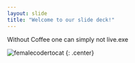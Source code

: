 ```yaml
---
layout: slide
title: "Welcome to our slide deck!"
---
```


Without Coffee one can simply not live.exe

![femalecodertocat](https://octodex.github.com/images/femalecodertocat.png)
{: .center}
